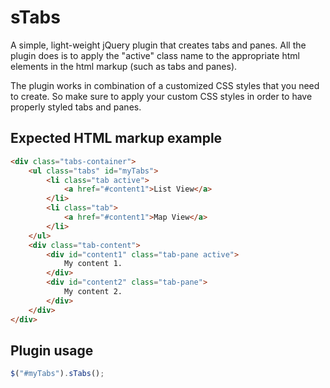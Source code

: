 sTabs
===================

A simple, light-weight jQuery plugin that creates tabs and panes. All the plugin does is to apply the "active" class name to the appropriate html elements in the html markup (such as tabs and panes).

The plugin works in combination of a customized CSS styles that you need to create. So make sure to apply your custom CSS styles in order to have properly styled tabs and panes.

## Expected HTML markup example

```html
<div class="tabs-container">
    <ul class="tabs" id="myTabs">
        <li class="tab active">
            <a href="#content1">List View</a>
        </li>
        <li class="tab">
            <a href="#content1">Map View</a>
        </li>
    </ul>
    <div class="tab-content">        
        <div id="content1" class="tab-pane active">
            My content 1.
        </div>
        <div id="content2" class="tab-pane">        	        
        	My content 2.
        </div>        
    </div>
</div>
```

## Plugin usage

```javascript
$("#myTabs").sTabs();
```